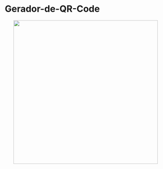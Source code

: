 # Gerador-de-QR-Code

<div align="center">
  <img src="https://github.com/luiz1999/Gerador-de-QR-Code/assets/60804508/c1f52dad-a341-4497-83a3-a80232ba0604" width="450px">
</div>
